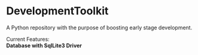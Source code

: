 # DevelopmentToolkit
A Python repository with the purpose of boosting early stage development.


Current Features: \
**Database with SqlLite3 Driver**